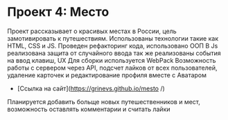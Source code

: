 # Проект 4: Место



Проект рассказывает о красивых местах в России, цель замотивировать к путешествиям. 
Использованы технологии такие как HTML, CSS и JS. Проведен рефакторинг кода, использовано ООП
В Js реализована защита от случайного ввода
так же реализованы события на ввод клавиш, UX
Для сборки используется WebPack
Возможность работы с сервером через API, подсчет лайков от всех пользователей, удаление карточек и редактирование профиля вместе с Аватаром



* [Ссылка на сайт](https://grinevs.github.io/mesto /)


Планируется добавить больще новых путешественников и мест, возможность оставлять комментарии и считать лайки
